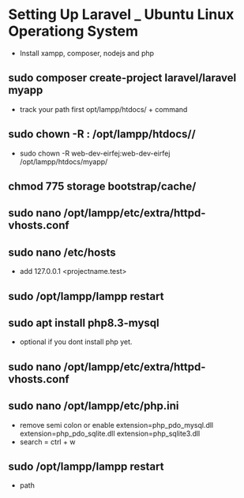 # Setting Up Laravel _ Ubuntu Linux Operationg System

- Install xampp, composer, nodejs and php

## sudo composer create-project laravel/laravel myapp
 - track your path first opt/lampp/htdocs/ + command

## sudo chown -R <username>:<username> /opt/lampp/htdocs/<projectname>/

 - sudo chown -R web-dev-eirfej:web-dev-eirfej /opt/lampp/htdocs/myapp/

 ## chmod 775 storage bootstrap/cache/

 ## sudo nano /opt/lampp/etc/extra/httpd-vhosts.conf

 ## sudo nano /etc/hosts

 - add 127.0.0.1 <projectname.test>

 ## sudo /opt/lampp/lampp restart

 ## sudo apt install php8.3-mysql

 - optional if you dont install php yet.

 ## sudo nano /opt/lampp/etc/extra/httpd-vhosts.conf 

 ## sudo nano /opt/lampp/etc/php.ini

  - remove semi colon or enable
    extension=php_pdo_mysql.dll
    extension=php_pdo_sqlite.dll 
    extension=php_sqlite3.dll 
  - search = ctrl + w

  ## sudo /opt/lampp/lampp restart

  - path





